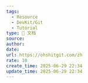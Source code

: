 ```yaml
---
tags:
  - Resource
  - DevKit/Git
  - Tutorial
type: 📃 文档
source: 
author: 
date: 
url: https://ohshitgit.com/zh
rate: 10
create_time: 2025-06-29 22:34
update_time: 2025-06-29 22:34
---
```

